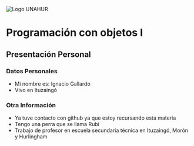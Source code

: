 ![Logo UNAHUR](./UNAHUR.png)

# Programación con objetos I
## Presentación Personal

### Datos Personales
- Mi nombre es: Ignacio Gallardo
- Vivo en Ituzaingó


### Otra Información
- Ya tuve contacto con github ya que estoy recursando esta materia
- Tengo una perra que se llama Rubi
- Trabajo de profesor en escuela secundaria técnica en Ituzaingó, Morón y Hurlingham
